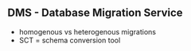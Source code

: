 ## DMS - Database Migration Service

- homogenous vs heterogenous migrations
- SCT = schema conversion tool

